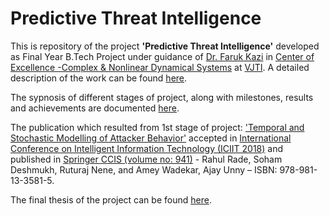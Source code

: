 # Predictive Threat Intelligence
This is repository of the project <b>'Predictive Threat Intelligence'</b> developed as Final Year B.Tech Project under guidance of [Dr. Faruk Kazi](https://scholar.google.co.in/citations?user=oa7QCAgAAAAJ&hl=en) in [Center of Excellence -Complex & Nonlinear Dynamical Systems](https://www.vjti.ac.in/images/coe-cnds/project/index.html) at [VJTI](https://www.vjti.ac.in/). A detailed description of the work can be found [here](https://imrahulr.github.io/machine%20learning/big%20data/kafka/cyber%20security/hmm/coe-cnds/2018/08/01/threat-intelligence.html).

The sypnosis of different stages of project, along with milestones, results and achievements are documented [here](https://soham97.github.io/Predictive-Threat-Intelligence/).

The publication which resulted from 1st stage of project: ['Temporal and Stochastic Modelling of Attacker Behavior'](https://link.springer.com/chapter/10.1007/978-981-13-3582-2_3) accepted in [International Conference on Intelligent Information Technology (ICIIT 2018)](http://www.iciit.in/) and published in [Springer CCIS (volume no: 941)](https://www.springer.com/series/7899) - Rahul Rade, Soham Deshmukh, Ruturaj Nene, and Amey Wadekar, Ajay Unny – ISBN: 978-981-13-3581-5.

The final thesis of the project can be found [here](https://github.com/imrahulr/Predictive-Threat-Intelligence/blob/master/Threat-Intelligence-Thesis.pdf). 

